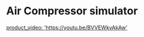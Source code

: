 # Air Compressor simulator

[product_video: 'https://youtu.be/BVVEWkvAkAw'
](https://youtu.be/BVVEWkvAkAw)

